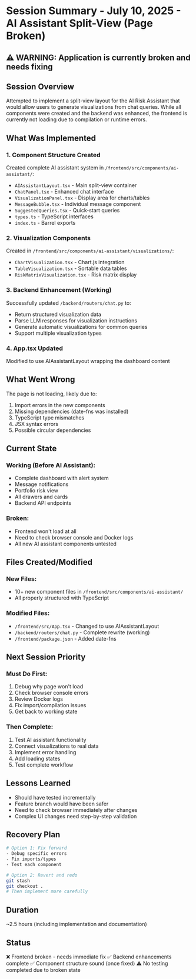 # Session Summary - July 10, 2025 - AI Assistant Split-View (Page Broken)

## ⚠️ WARNING: Application is currently broken and needs fixing

## Session Overview
Attempted to implement a split-view layout for the AI Risk Assistant that would allow users to generate visualizations from chat queries. While all components were created and the backend was enhanced, the frontend is currently not loading due to compilation or runtime errors.

## What Was Implemented

### 1. Component Structure Created
Created complete AI assistant system in `/frontend/src/components/ai-assistant/`:
- `AIAssistantLayout.tsx` - Main split-view container
- `ChatPanel.tsx` - Enhanced chat interface
- `VisualizationPanel.tsx` - Display area for charts/tables
- `MessageBubble.tsx` - Individual message component
- `SuggestedQueries.tsx` - Quick-start queries
- `types.ts` - TypeScript interfaces
- `index.ts` - Barrel exports

### 2. Visualization Components
Created in `/frontend/src/components/ai-assistant/visualizations/`:
- `ChartVisualization.tsx` - Chart.js integration
- `TableVisualization.tsx` - Sortable data tables  
- `RiskMatrixVisualization.tsx` - Risk matrix display

### 3. Backend Enhancement (Working)
Successfully updated `/backend/routers/chat.py` to:
- Return structured visualization data
- Parse LLM responses for visualization instructions
- Generate automatic visualizations for common queries
- Support multiple visualization types

### 4. App.tsx Updated
Modified to use AIAssistantLayout wrapping the dashboard content

## What Went Wrong

The page is not loading, likely due to:
1. Import errors in the new components
2. Missing dependencies (date-fns was installed)
3. TypeScript type mismatches
4. JSX syntax errors
5. Possible circular dependencies

## Current State

### Working (Before AI Assistant):
- Complete dashboard with alert system
- Message notifications
- Portfolio risk view
- All drawers and cards
- Backend API endpoints

### Broken:
- Frontend won't load at all
- Need to check browser console and Docker logs
- All new AI assistant components untested

## Files Created/Modified

### New Files:
- 10+ new component files in `/frontend/src/components/ai-assistant/`
- All properly structured with TypeScript

### Modified Files:
- `/frontend/src/App.tsx` - Changed to use AIAssistantLayout
- `/backend/routers/chat.py` - Complete rewrite (working)
- `/frontend/package.json` - Added date-fns

## Next Session Priority

### Must Do First:
1. Debug why page won't load
2. Check browser console errors
3. Review Docker logs
4. Fix import/compilation issues
5. Get back to working state

### Then Complete:
1. Test AI assistant functionality
2. Connect visualizations to real data
3. Implement error handling
4. Add loading states
5. Test complete workflow

## Lessons Learned
- Should have tested incrementally
- Feature branch would have been safer
- Need to check browser immediately after changes
- Complex UI changes need step-by-step validation

## Recovery Plan
```bash
# Option 1: Fix forward
- Debug specific errors
- Fix imports/types
- Test each component

# Option 2: Revert and redo
git stash
git checkout .
# Then implement more carefully
```

## Duration
~2.5 hours (including implementation and documentation)

## Status
❌ Frontend broken - needs immediate fix
✅ Backend enhancements complete
✅ Component structure sound (once fixed)
⚠️ No testing completed due to broken state